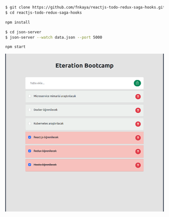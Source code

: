 ```bash
$ git clone https://github.com/fnkaya/reactjs-todo-redux-saga-hooks.git
$ cd reactjs-todo-redux-saga-hooks
```
```bash
npm install
```
```bash
$ cd json-server
$ json-server --watch data.json --port 5000
```
```bash
npm start
```


![todo-app](./public/todo.png)
